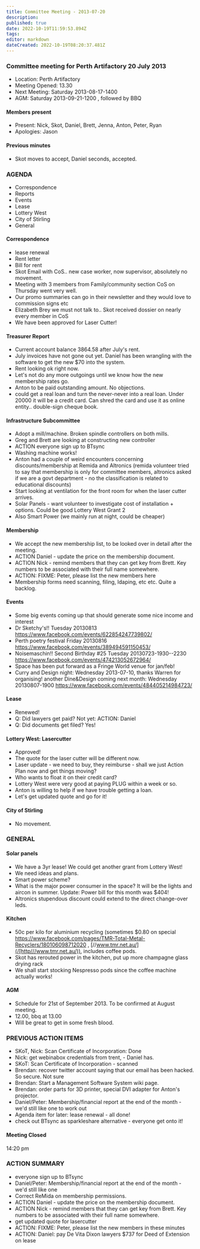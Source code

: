 ```yaml
---
title: Committee Meeting - 2013-07-20
description: 
published: true
date: 2022-10-19T11:59:53.894Z
tags: 
editor: markdown
dateCreated: 2022-10-19T08:20:37.481Z
---
```


### Committee meeting for Perth Artifactory 20 July 2013

-   Location: Perth Artifactory
-   Meeting Opened: 13.30
-   Next Meeting: Saturday 2013-08-17-1400
-   AGM: Saturday 2013-09-21-1200 , followed by BBQ

#### Members present

-   Present: Nick, Skot, Daniel, Brett, Jenna, Anton, Peter, Ryan
-   Apologies: Jason

#### Previous minutes

-   Skot moves to accept, Daniel seconds, accepted.

### AGENDA

-   Correspondence
-   Reports
-   Events
-   Lease
-   Lottery West
-   City of Stirling
-   General

#### Correspondence

-   lease renewal
-   Rent letter
-   Bill for rent
-   Skot Email with CoS.. new case worker, now supervisor, absolutely no movement.
-   Meeting with 3 members from Family/community section CoS on Thursday went very well.
-   Our promo summaries can go in their newsletter and they would love to commission signs etc
-   Elizabeth Brey we must not talk to.. Skot received dossier on nearly every member in CoS
-   We have been approved for Laser Cutter!

#### Treasurer Report

-   Current account balance 3864.58 after July's rent.
-   July invoices have not gone out yet. Daniel has been wrangling with the software to get the new \$70 into the system.
-   Rent looking ok right now.
-   Let's not do any more outgoings until we know how the new membership rates go.
-   Anton to be paid outstanding amount. No objections.
-   could get a real loan and turn the never-never into a real loan. Under 20000 it will be a credit card. Can shred the card and use it as online entity.. double-sign cheque book.

#### Infrastructure Subcommittee

-   Adopt a mill/machine. Broken spindle controllers on both mills.
-   Greg and Brett are looking at constructing new controller
-   ACTION everyone sign up to BTsync
-   Washing machine works!
-   Anton had a couple of weird encounters concerning discounts/membership at Remida and Altronics (remida volunteer tried to say that membership is only for committee members, altronics asked if we are a govt department - no the classification is related to educational discounts)
-   Start looking at ventilation for the front room for when the laser cutter arrives.
-   Solar Panels - want volunteer to investigate cost of installation + options. Could be good Lottery West Grant 2
-   Also Smart Power (we mainly run at night, could be cheaper)

#### Membership

-   We accept the new membership list, to be looked over in detail after the meeting.
-   ACTION Daniel - update the price on the membership document.
-   ACTION Nick - remind members that they can get key from Brett. Key numbers to be associated with their full name somewhere.
-   ACTION: FIXME: Peter, please list the new members here
-   Membership forms need scanning, filing, ldaping, etc etc. Quite a backlog.

#### Events

-   Some big events coming up that should generate some nice income and interest
-   Dr Sketchy's!! Tuesday 20130813 <https://www.facebook.com/events/622854247739802/>
-   Perth poetry festival Friday 20130816 <https://www.facebook.com/events/389494591150453/>
-   Noisemaschin!! Second Birthday \#25 Tuesday 20130723-1930--2230 <https://www.facebook.com/events/474213052672964/>
-   Space has been put forward as a Fringe World venue for jan/feb!
-   Curry and Design night: Wednesday 2013-07-10, thanks Warren for organising! another Dine&Design coming next month: Wednesday 20130807-1900 <https://www.facebook.com/events/484405214984723/>

#### Lease

-   Renewed!
-   Q: Did lawyers get paid? Not yet: ACTION: Daniel
-   Q: Did documents get filed? Yes!

#### Lottery West: Lasercutter

-   Approved!
-   The quote for the laser cutter will be different now.
-   Laser update - we need to buy, they reimburse - shall we just Action Plan now and get things moving?
-   Who wants to float it on their credit card?
-   Lottery West were very good at paying PLUG within a week or so.
-   Anton is willing to help if we have trouble getting a loan.
-   Let's get updated quote and go for it!

#### City of Stirling

-   No movement.

### GENERAL

#### Solar panels

-   We have a 3yr lease! We could get another grant from Lottery West!
-   We need ideas and plans.
-   Smart power scheme?
-   What is the major power consumer in the space? It will be the lights and aircon in summer. Update: Power bill for this month was \$404!
-   Altronics stupendous discount could extend to the direct change-over leds.

#### Kitchen

-   50c per kilo for aluminium recycling (sometimes \$0.80 on special <https://www.facebook.com/pages/TMR-Total-Metal-Recyclers/180106098712020> , [//www.tmr.net.au/](/[http///www.tmr.net.au/)), includes coffee pods.
-   Skot has rerouted power in the kitchen, put up more champagne glass drying rack
-   We shall start stocking Nespresso pods since the coffee machine actually works!

#### AGM

-   Schedule for 21st of September 2013. To be confirmed at August meeting.
-   12.00, bbq at 13.00
-   Will be great to get in some fresh blood.

### PREVIOUS ACTION ITEMS

-   SKoT, Nick: Scan Certificate of Incorporation: Done
-   Nick: get webinabox credentials from trent, - Daniel has.
-   SKoT: Scan Certificate of Incorporation - scanned
-   Brendan: recover twitter account saying that our email has been hacked. So secure. Not sure
-   Brendan: Start a Management Software System wiki page.
-   Brendan: order parts for 3D printer, special DVI adapter for Anton's projector.
-   Daniel/Peter: Membership/financial report at the end of the month - we'd still like one to work out
-   Agenda item for later: lease renewal - all done!
-   check out BTsync as sparkleshare alternative - everyone get onto it!

#### Meeting Closed

14:20 pm

### ACTION SUMMARY

-   everyone sign up to BTsync
-   Daniel/Peter: Membership/financial report at the end of the month - we'd still like one
-   Correct ReMida on membership permissions.
-   ACTION Daniel - update the price on the membership document.
-   ACTION Nick - remind members that they can get key from Brett. Key numbers to be associated with their full name somewhere.
-   get updated quote for lasercutter
-   ACTION: FIXME: Peter, please list the new members in these minutes
-   ACTION: Daniel: pay De Vita Dixon lawyers \$737 for Deed of Extension on lease
